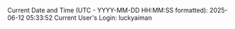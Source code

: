 Current Date and Time (UTC - YYYY-MM-DD HH:MM:SS formatted): 2025-06-12 05:33:52
Current User's Login: luckyaiman
